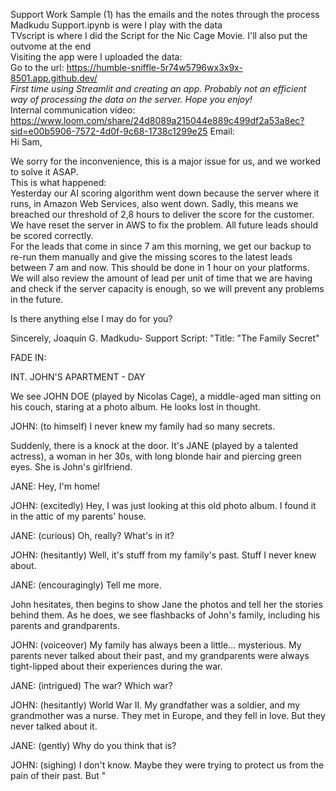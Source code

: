 Support Work Sample (1) has the emails and the notes through the process  
Madkudu Support.ipynb is were I play with the data  
TVscript is where I did the Script for the Nic Cage Movie. I'll also put the outvome at the end  
Visiting the app were I uploaded the data:  
  Go to the url: https://humble-sniffle-5r74w5796wx3x9x-8501.app.github.dev/  
  *First time using Streamlit and creating an app. Probably not an efficient way of processing the data on the server. Hope you enjoy!*  
Internal communication vídeo: https://www.loom.com/share/24d8089a215044e889c499df2a53a8ec?sid=e00b5906-7572-4d0f-9c68-1738c1299e25
Email:   
Hi Sam,   
  
We sorry for the inconvenience, this is a major issue for us, and we worked to solve it ASAP.  
This is what happened:  
Yesterday our AI scoring algorithm went down because the server where it runs, in Amazon Web Services, also went down. Sadly, this means we breached our threshold of 2,8 hours to deliver the score for the customer.   
We have reset the server in AWS to fix the problem. All future leads should be scored correctly.   
For the leads that come in since 7 am this morning, we get our backup to re-run them manually and give the missing scores to the latest leads between 7 am and now. This should be done in 1 hour on your platforms.   
We will also review the amount of lead per unit of time that we are having and check if the server capacity is enough, so we will prevent any problems in the future.  
   
Is there anything else I may do for you?   
  
Sincerely, 
Joaquín G. 
Madkudu- Support
Script: 
"Title: "The Family Secret"

FADE IN:

INT. JOHN'S APARTMENT - DAY

We see JOHN DOE (played by Nicolas Cage), a middle-aged man sitting on his couch, staring at a photo album. He looks lost in thought.

JOHN: (to himself) I never knew my family had so many secrets.

Suddenly, there is a knock at the door. It's JANE (played by a talented actress), a woman in her 30s, with long blonde hair and piercing green eyes. She is John's girlfriend.

JANE: Hey, I'm home!

JOHN: (excitedly) Hey, I was just looking at this old photo album. I found it in the attic of my parents' house.

JANE: (curious) Oh, really? What's in it?

JOHN: (hesitantly) Well, it's stuff from my family's past. Stuff I never knew about.

JANE: (encouragingly) Tell me more.

John hesitates, then begins to show Jane the photos and tell her the stories behind them. As he does, we see flashbacks of John's family, including his parents and grandparents.

JOHN: (voiceover) My family has always been a little... mysterious. My parents never talked about their past, and my grandparents were always tight-lipped about their experiences during the war.

JANE: (intrigued) The war? Which war?

JOHN: (hesitantly) World War II. My grandfather was a soldier, and my grandmother was a nurse. They met in Europe, and they fell in love. But they never talked about it.

JANE: (gently) Why do you think that is?

JOHN: (sighing) I don't know. Maybe they were trying to protect us from the pain of their past. But
"
